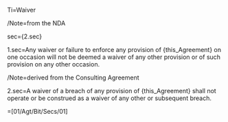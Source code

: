 Ti=Waiver

/Note=from the NDA

sec={2.sec}

1.sec=Any waiver or failure to enforce any provision of {this_Agreement} on one occasion will not be deemed a waiver of any other provision or of such provision on any other occasion.

/Note=derived from the Consulting Agreement

2.sec=A waiver of a breach of any provision of {this_Agreement} shall not operate or be construed as a waiver of any other or subsequent breach.

=[01/Agt/Bit/Secs/01]